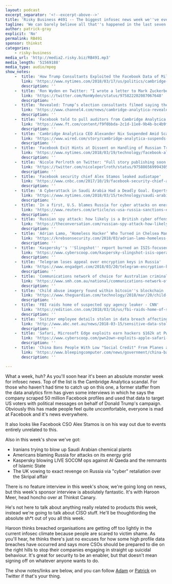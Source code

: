 ```yaml
---
layout: podcast
excerpt_separator: '<!--excerpt-above-->'
title: 'Risky Business #491 -- The biggest infosec news week we''ve ever seen'
tagline: 'We can barely believe all that''s happened in the last seven days...'
author: patrick-gray
explicit: 'No'
permalink: RB491
sponsor: thinkst
categories:
    - risky-business
media_url: 'http://media2.risky.biz/RB491.mp3'
media_length: '51569188'
media_type: audio/mpeg
show_notes:
    -  title: 'How Trump Consultants Exploited the Facebook Data of Millions - The New York Times'
       link: 'https://www.nytimes.com/2018/03/17/us/politics/cambridge-analytica-trump-campaign.html?mtrref=www.google.com.au&gwh=39F7BF6295575980B86850E3EEB90EC6&gwt=pay'
       description: '' 
    -  title: 'Ron Wyden en Twitter: "I wrote a letter to Mark Zuckerberg asking @facebook to detail the extent of misuse of its users’ private information:… https://t.co/9n121CCCtO"'
       link: 'https://twitter.com/RonWyden/status/975822202087067648'
       description: '' 
    -  title: 'Revealed: Trump’s election consultants filmed saying they use bribes and sex workers to entrap politicians – Channel 4 News'
       link: 'https://www.channel4.com/news/cambridge-analytica-revealed-trumps-election-consultants-filmed-saying-they-use-bribes-and-sex-workers-to-entrap-politicians-investigation'
       description: '' 
    -  title: 'Facebook told to pull auditors from Cambridge Analytica’s offices'
       link: 'https://www.ft.com/content/f9f0bbda-2c1d-11e8-9b4b-bc4b9f08f381'
       description: '' 
    -  title: 'Cambridge Analytica CEO Alexander Nix Suspended Amid Scandals | WIRED'
       link: 'https://www.wired.com/story/cambridge-analytica-suspends-alexander-nix-amid-scandals/'
       description: '' 
    -  title: 'Facebook Exit Hints at Dissent on Handling of Russian Trolls - The New York Times'
       link: 'https://www.nytimes.com/2018/03/19/technology/facebook-alex-stamos.html'
       description: '' 
    -  title: 'Nicole Perlroth on Twitter: "Full story publishing soon. Despite this PR-approved tweet, Stamos told hire ups he plans to leave FB in August. For the next few months, his role has been relegated to managing a small red team in SF, transitioning his group over to Guy Rosen and Pedro Canahuati, and tweeting.… https://t.co/XTbFHxRLRs"'
       link: 'https://twitter.com/nicoleperlroth/status/975886569994305536'
       description: '' 
    -  title: 'Facebook security chief Alex Stamos leaked audiotape'
       link: 'https://www.cnbc.com/2017/10/19/facebook-security-chief-alex-stamos-leaked-audiotape.html'
       description: '' 
    -  title: 'A Cyberattack in Saudi Arabia Had a Deadly Goal. Experts Fear Another Try. - The New York Times'
       link: 'https://www.nytimes.com/2018/03/15/technology/saudi-arabia-hacks-cyberattacks.html'
       description: '' 
    -  title: 'In a first, U.S. blames Russia for cyber attacks on energy grid'
       link: 'https://www.reuters.com/article/us-usa-russia-sanctions-energygrid/in-a-first-u-s-blames-russia-for-cyber-attacks-on-energy-grid-idUSKCN1GR2G3'
       description: '' 
    -  title: 'Russian spy attack: how likely is a British cyber offensive against Putin''s regime?'
       link: 'https://theconversation.com/russian-spy-attack-how-likely-is-a-british-cyber-offensive-against-putins-regime-93318'
       description: '' 
    -  title: 'Adrian Lamo, ‘Homeless Hacker’ Who Turned in Chelsea Manning, Dead at 37 — Krebs on Security'
       link: 'https://krebsonsecurity.com/2018/03/adrian-lamo-homeless-hacker-who-turned-in-chelsea-manning-dead-at-37/'
       description: '' 
    -  title: 'Kaspersky''s ''Slingshot'' report burned an ISIS-focused intelligence operation'
       link: 'https://www.cyberscoop.com/kaspersky-slingshot-isis-operation-socom-five-eyes/'
       description: '' 
    -  title: 'Telegram loses appeal over encryption keys in Russia'
       link: 'https://www.engadget.com/2018/03/20/telegram-encryption-keys-russia-supreme-court/'
       description: '' 
    -  title: 'Communications network of choice for Australian criminals shut down'
       link: 'https://www.smh.com.au/national/communications-network-of-choice-for-australian-criminals-shut-down-20180316-p4z4sc.html'
       description: '' 
    -  title: 'Child abuse imagery found within bitcoin''s blockchain | Technology | The Guardian'
       link: 'https://www.theguardian.com/technology/2018/mar/20/child-abuse-imagery-bitcoin-blockchain-illegal-content'
       description: '' 
    -  title: 'FBI raids home of suspected spy agency leaker - CNN'
       link: 'https://edition.cnn.com/2018/03/16/us/fbi-raids-home-of-suspected-spy-agency-leaker-invs/index.html'
       description: '' 
    -  title: 'Svitzer employee details stolen in data breach affecting almost half of its Australian employees - ABC News (Australian Broadcasting Corporation)'
       link: 'http://www.abc.net.au/news/2018-03-15/sensitive-data-stolen-from-global-shipping-company-svitzer/9552600'
       description: '' 
    -  title: 'Safari, Microsoft Edge exploits earn hackers $162k at Pwn2Own'
       link: 'https://www.cyberscoop.com/pwn2own-exploits-apple-safari-microsoft-edge/'
       description: '' 
    -  title: 'China Bans People With Low "Social Credit" From Planes and Trains'
       link: 'https://www.bleepingcomputer.com/news/government/china-bans-people-with-low-social-credit-from-planes-and-trains/'
       description: '' 

---
```

What a week, huh? As you'll soon hear it's been an absolute monster week for infosec news. Top of the list is the Cambridge Analytica scandal. For those who haven't had time to catch up on this one, a former staffer from the data analytics firm has given some interviews in which he says the company scraped 50 million Facebook profiles and used that data to target US voters with political messages on behalf of Donald Trump's campaign. Obviously this has made people feel quite uncomfortable, everyone is mad at Facebook and it's news everywhere.

It also looks like Facebook CSO Alex Stamos is on his way out due to events entirely unrelated to this. 

Also in this week's show we've got:

* Iranians trying to blow up Saudi Arabian chemical plants
* Americans blaming Russia for attacks on its energy grid
* Kaspersky blowing LIVE SOCOM ops against Al Qaeda and the remnants of Islamic State
* The UK vowing to exact revenge on Russia via "cyber" retaliation over the Skripal affair

There is no feature interview in this week's show, we're going long on news, but this week's sponsor interview is absolutely fantastic. It's with Haroon Meer, head honcho over at Thinkst Canary. 

He's not here to talk about anything really related to products this week, instead we're going to talk about CISO stuff. He'll be thoughtlording the absolute sh*t out of you all this week. 

Haroon thinks breached organisations are getting off too lightly in the current infosec climate because people are scared to victim shame. As you'll hear, he thinks there's just no excuses for how some high profile data breaches have occurred and says more CSOs should be prepared to die on the right hills to stop their companies engaging in straight up suicidal behaviour. It's great for security to be an enabler, but that doesn't mean signing off on whatever anyone wants to do.

The show notes/links are below, and you can follow <a href='https://twitter.com/metlstorm'>Adam</a> or <a href='https://twitter.com/riskybusiness'>Patrick</a> on Twitter if that's your thing.
